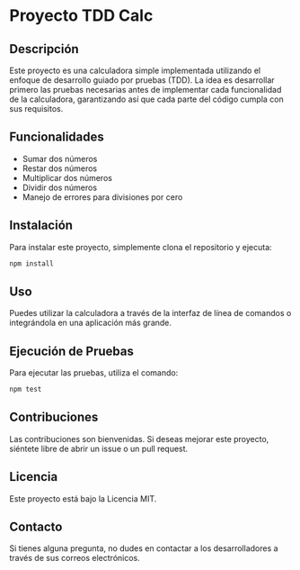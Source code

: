 # Proyecto TDD Calc

## Descripción
Este proyecto es una calculadora simple implementada utilizando el enfoque de desarrollo guiado por pruebas (TDD). La idea es desarrollar primero las pruebas necesarias antes de implementar cada funcionalidad de la calculadora, garantizando así que cada parte del código cumpla con sus requisitos.

## Funcionalidades
- Sumar dos números
- Restar dos números
- Multiplicar dos números
- Dividir dos números
- Manejo de errores para divisiones por cero

## Instalación
Para instalar este proyecto, simplemente clona el repositorio y ejecuta:
```bash
npm install
```

## Uso
Puedes utilizar la calculadora a través de la interfaz de línea de comandos o integrándola en una aplicación más grande.

## Ejecución de Pruebas
Para ejecutar las pruebas, utiliza el comando:
```bash
npm test
```

## Contribuciones
Las contribuciones son bienvenidas. Si deseas mejorar este proyecto, siéntete libre de abrir un issue o un pull request.

## Licencia
Este proyecto está bajo la Licencia MIT.

## Contacto
Si tienes alguna pregunta, no dudes en contactar a los desarrolladores a través de sus correos electrónicos.

